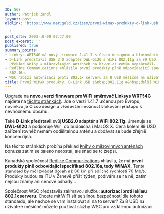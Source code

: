 ```yaml
---
ID: 568
author: Patrick Zandl
layout: post
oldlink: 'https://www.marigold.cz/item/prvni-wimax-produkty-d-link-usb-s-802-11g-a-dalsi-wifi-drobky

  '
post_date: 2003-10-09 07:37:00
post_excerpt: ''
published: true
summary_points:
- Linksys WRT54G má nový firmware 1.41.7 s Cisco designem a blokováním obsahu.
- D-Link představil USB 2.0 adaptér DWL-G120 s WiFi 802.11g za 89 USD.
- Překlad Knihy o mikrovlnných anténách na bz.wz.cz zatím nepokročil.
- Redline Communications ohlásila první produkty plně odpovídající specifikaci WiMAX
  802.16a.
- WSC nabízí autorizaci proti 802.1x serveru za 8 USD měsíčně na uživatele.
title: První WiMAX produkty, D-Link USB s&nbsp;802.11g a&nbsp;další WiFi drobky
---
```


<p>
Upgrade na <STRONG>novou verzi firmware pro WiFi směrovač Linksys WRT54G</STRONG> najdete na <A href="http://www.tweakers.net/meuktracker/4748" target=_blank>těchto stránkách</A>. Jde o verzi 1.41.7 určenou pro Evropu, novinkou je Cisco design a především možnost blokování přístupu k nevhodnému obsahu. </p>

<p>
Také <STRONG>D-Link představil</STRONG> svůj <STRONG>USB2.0 adaptér s WiFi 802.11g.</STRONG> Jmenuje se <A href="http://www.dlink.com/products/?pid=268" target=_offsite><B>DWL-G120</B></A>&#160;a podporuje Win, do budoucna i MacOS X. Cena kolem 89 USD, zařízení rovněž nemám oddělitelnou anténu a dodávat se bude zřejmě koncem října.</p>

<p>
Na těchto stránkách probíhá překlad <A href="http://bz.wz.cz/mab/">Knihy o mikrovlnných anténách</A>, bohužel zatím se daleko nedostal, ale snad se to zlepší.</p>

<p>
Kanadská společnost <A href="http://www.redlinecommunications.com/">Redline Communications</A>&#160;ohlásila, že má <STRONG>první produkty plně odpovídající specifikaci 802.16a, tedy WiMAX</STRONG>. Tento standard by měl zvládat dosah až 30 km při sdílené rychlosti 70 Mb/s. Produkty budou na ITU v Ženevě příští týden, podívám se na ně, zatím nejsou známy ani cenové odhady...</p>

<p>
Společnost WSC představila <A href="http://www.wirelesssecuritycorp.com/wsc/public/index.jsp" target=_blank>zajímavou službu</A>: <STRONG>autorizaci proti jejíjmu 802.1x serveru</STRONG>. Chcete mít WiFi síť se silnou bezpečností dle tohoto standardu, ale nechce se vám instalovat si na to server? Za 8 USD na uživatele měsíčně můžete používat služby WSC pro vzdálenou autorizaci.</p>